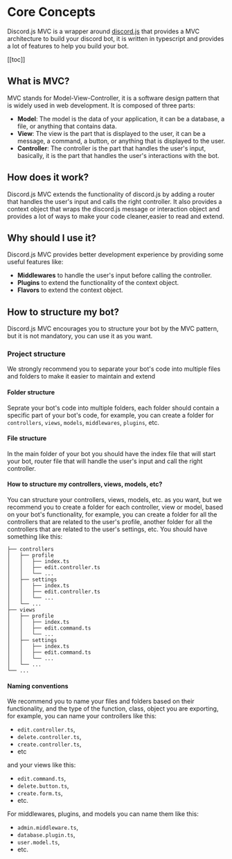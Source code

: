 # Core Concepts
Discord.js MVC is a wrapper around [discord.js](https://discord.js.org/) that 
provides a MVC architecture to build your discord bot, it is written in typescript
and provides a lot of features to help you build your bot.

[[toc]]

## What is MVC?
MVC stands for Model-View-Controller, it is a software design pattern that is
widely used in web development. It is composed of three parts:
- **Model**: The model is the data of your application, it can be a database, a
  file, or anything that contains data.
- **View**: The view is the part that is displayed to the user, it can be a
    message, a command, a button, or anything that is displayed to the user.
- **Controller**: The controller is the part that handles the user's input,
    basically, it is the part that handles the user's interactions with the
    bot.

## How does it work?
Discord.js MVC extends the functionality of discord.js by adding a router that
handles the user's input and calls the right controller. It also provides a
context object that wraps the discord.js message or interaction object and 
provides a lot of ways to make your code cleaner,easier to read and extend.

## Why should I use it?
Discord.js MVC provides better development experience by providing some useful
features like:
- **Middlewares** to handle the user's input before calling the controller.
- **Plugins** to extend the functionality of the context object.
- **Flavors** to extend the context object.

## How to structure my bot?
Discord.js MVC encourages you to structure your bot by the MVC pattern, but it
is not mandatory, you can use it as you want.

### Project structure
We strongly recommend you to separate your bot's code into multiple files and folders
to make it easier to maintain and extend

#### Folder structure
Seprate your bot's code into multiple folders, each folder should contain a
specific part of your bot's code, for example, you can create a folder for
`controllers`, `views`, `models`, `middlewares`, `plugins`, etc.

#### File structure
In the main folder of your bot you should have the index file that will start
your bot, router file that will handle the user's input and call the right
controller.

#### How to structure my controllers, views, models, etc?
You can structure your controllers, views, models, etc. as you want, but we
recommend you to create a folder for each controller, view or model, based on
your bot's functionality, for example, you can create a folder for all the controllers 
that are related to the user's profile, another folder for all the controllers
that are related to the user's settings, etc.
You should have something like this:
```
├── controllers
│   ├── profile
│   │   ├── index.ts
│   │   ├── edit.controller.ts
│   │   └── ...
│   ├── settings
│   │   ├── index.ts
│   │   ├── edit.controller.ts
│   │   └── ...
│   └── ...
├── views
│   ├── profile
│   │   ├── index.ts
│   │   ├── edit.command.ts
│   │   └── ...
│   ├── settings
│   │   ├── index.ts
│   │   ├── edit.command.ts
│   │   └── ...
│   └── ...
└── ...
```
#### Naming conventions
We recommend you to name your files and folders based on their functionality,
and the type of the function, class, object you are exporting, for example, you
can name your controllers like this:
- `edit.controller.ts`, 
- `delete.controller.ts`,
- `create.controller.ts`, 
- etc

and your views like this:
-  `edit.command.ts`,
- `delete.button.ts`,
- `create.form.ts`, 
- etc.

For middlewares, plugins, and models you can name them like this:
- `admin.middleware.ts`,
- `database.plugin.ts`,
- `user.model.ts`, 
- etc.

